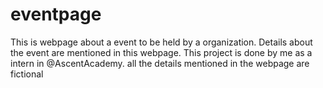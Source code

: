 # eventpage
This is webpage about a event to be held by a organization. Details about the event are mentioned in this webpage. 
This project is done by me as a intern in @AscentAcademy.
all the details mentioned in the webpage are fictional
